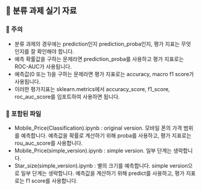 ## 🎼 분류 과제 실기 자료
### 🎼 주의
- 분류 과제의 경우에는 prediction인지 prediction_proba인지, 평가 지표는 무엇인지를 잘 확인해야 합니다.
- 예측 확률값을 구하는 문제라면 prediction_proba를 사용하고 평가 지표로는 ROC-AUC가 사용됩니다.
- 예측값(0 또는 1)을 구하는 문제라면 평가 지표로는 accuracy, macro f1 score가 사용됩니다.
- 이러한 평가지표는 sklearn.metrics에서 accuracy_score, f1_score, roc_auc_score를 임포트하여 사용하면 됩니다.
### 🎼 포함된 파일
- Mobile_Price(Classification).ipynb : original version. 모바일 폰의 가격 범위를 예측합니다. 예측값을 확률로 계산하기 위해 proba를 사용하고, 평가 지표로는 rou_auc_score를 사용합니다.
- Mobile_Price(simple_version).ipynb : simple version. 일부 단계는 생략합니다.
- Star_size(simple_version).ipynb : 별의 크기를 예측합니다. simple version으로 일부 단계는 생략합니다. 예측값을 계산하기 위해 predict를 사용하고, 평가 지표로는 f1 score를 사용합니다.
